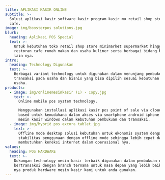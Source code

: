 ```yaml
---
title: APLIKASI KASIR ONLINE
subtitle: >-
  Solusi aplikasi kasir software kasir program kasir mu retail shop store resto
  cafe.
image: img/boosterpos solutions.jpg
blurb:
  heading: Aplikasi POS Special
  text: >-
    Untuk kebutuhan toko retail shop store minimarket supermarket hingga
    restoran cafe rumah makan dan usaha kuliner serta berbagai bidang bisnis
    lain nya.
intro:
  heading: Technology Digunakan
  text: >-
    Berbagai variant technology untuk digunakan dalam menunjang pembukuan dan
    transaksi pada usaha dan bisnis yang bisa dipilih sesuai kebutuhan akan
    usaha.
products:
  - image: img/onlinemesinkasir (1) - Copy.jpg
    text: >-
      Online mobile pos system technology.

      Menggunakan installasi aplikasi kasir pos point of sale via clouds web
      based untuk kemudahana dalam akses via smartphone android iphone hingga
      mesin kasir windows dalam kebutuhan pembukuan dan transaksi.
  - image: img/hybrid pos axcora tablet.jpg
    text: >-
      Offline mode desktop solusi kebutuhan untuk ekonomis system dengan
      stabilitas penggunaan dengan offline mode sehingga lebih cepat dan tidak
      membutuhkan koneksi internet dalam operasional nya.
values:
  heading: POS HARDWARE
  text: >-
    Dukungan technology mesin kasir terbaik digunakan dalam pembukuan dan
    bertransaksi dengan branch ternama untuk masa depan yang lebih baik dan awet
    nya produk hardware mesin kasir kami untuk anda gunakan.
---
```


